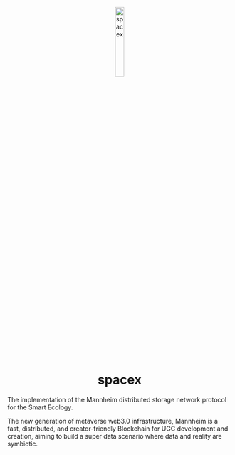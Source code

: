 <p align="center">
  <a>
    <img src=https://ipfs.io/ipfs/QmXHwxSJEMhdDR1UFtkEiUM9bv3Wd731FjhTVKjN2SY19V  width=20%  alt="spacex"/>
  </a>
</p>

<h1 align="center">spacex</h1> 

The implementation of the Mannheim distributed storage network protocol for the Smart Ecology.

The new generation of metaverse web3.0 infrastructure, Mannheim is a fast, distributed, and creator-friendly Blockchain for UGC development and creation, aiming to build a super data scenario where data and reality are symbiotic.

